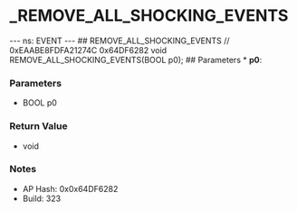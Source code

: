 # _REMOVE_ALL_SHOCKING_EVENTS

--- ns: EVENT --- ## REMOVE_ALL_SHOCKING_EVENTS  // 0xEAABE8FDFA21274C 0x64DF6282 void REMOVE_ALL_SHOCKING_EVENTS(BOOL p0);   ## Parameters * **p0**:

### Parameters
* BOOL p0

### Return Value
* void

### Notes
* AP Hash: 0x0x64DF6282
* Build: 323


